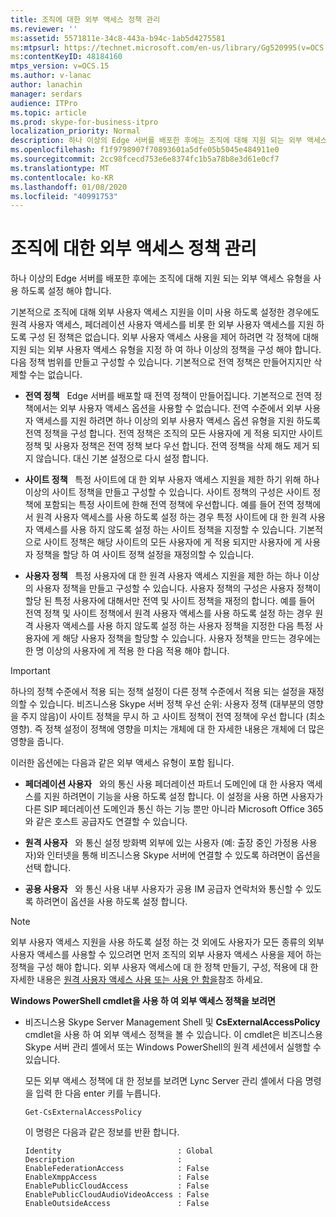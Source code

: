 ```yaml
---
title: 조직에 대한 외부 액세스 정책 관리
ms.reviewer: ''
ms:assetid: 5571811e-34c8-443a-b94c-1ab5d4275581
ms:mtpsurl: https://technet.microsoft.com/en-us/library/Gg520995(v=OCS.15)
ms:contentKeyID: 48184160
mtps_version: v=OCS.15
ms.author: v-lanac
author: lanachin
manager: serdars
audience: ITPro
ms.topic: article
ms.prod: skype-for-business-itpro
localization_priority: Normal
description: 하나 이상의 Edge 서버를 배포한 후에는 조직에 대해 지원 되는 외부 액세스 유형을 사용 하도록 설정 해야 합니다.
ms.openlocfilehash: f1f9798907f70893601a5dfe05b5045e484911e0
ms.sourcegitcommit: 2cc98fcecd753e6e8374fc1b5a78b8e3d61e0cf7
ms.translationtype: MT
ms.contentlocale: ko-KR
ms.lasthandoff: 01/08/2020
ms.locfileid: "40991753"
---
```

# <a name="manage-external-access-policy-for-your-organization"></a>조직에 대한 외부 액세스 정책 관리

하나 이상의 Edge 서버를 배포한 후에는 조직에 대해 지원 되는 외부 액세스 유형을 사용 하도록 설정 해야 합니다.

기본적으로 조직에 대해 외부 사용자 액세스 지원을 이미 사용 하도록 설정한 경우에도 원격 사용자 액세스, 페더레이션 사용자 액세스를 비롯 한 외부 사용자 액세스를 지원 하도록 구성 된 정책은 없습니다. 외부 사용자 액세스 사용을 제어 하려면 각 정책에 대해 지원 되는 외부 사용자 액세스 유형을 지정 하 여 하나 이상의 정책을 구성 해야 합니다. 다음 정책 범위를 만들고 구성할 수 있습니다. 기본적으로 전역 정책은 만들어지지만 삭제할 수는 없습니다.

  - **전역 정책**   Edge 서버를 배포할 때 전역 정책이 만들어집니다. 기본적으로 전역 정책에서는 외부 사용자 액세스 옵션을 사용할 수 없습니다. 전역 수준에서 외부 사용자 액세스를 지원 하려면 하나 이상의 외부 사용자 액세스 옵션 유형을 지원 하도록 전역 정책을 구성 합니다. 전역 정책은 조직의 모든 사용자에 게 적용 되지만 사이트 정책 및 사용자 정책은 전역 정책 보다 우선 합니다. 전역 정책을 삭제 해도 제거 되지 않습니다. 대신 기본 설정으로 다시 설정 합니다.

  - **사이트 정책**   특정 사이트에 대 한 외부 사용자 액세스 지원을 제한 하기 위해 하나 이상의 사이트 정책을 만들고 구성할 수 있습니다. 사이트 정책의 구성은 사이트 정책에 포함되는 특정 사이트에 한해 전역 정책에 우선합니다. 예를 들어 전역 정책에서 원격 사용자 액세스를 사용 하도록 설정 하는 경우 특정 사이트에 대 한 원격 사용자 액세스를 사용 하지 않도록 설정 하는 사이트 정책을 지정할 수 있습니다. 기본적으로 사이트 정책은 해당 사이트의 모든 사용자에 게 적용 되지만 사용자에 게 사용자 정책을 할당 하 여 사이트 정책 설정을 재정의할 수 있습니다.

  - **사용자 정책**   특정 사용자에 대 한 원격 사용자 액세스 지원을 제한 하는 하나 이상의 사용자 정책을 만들고 구성할 수 있습니다. 사용자 정책의 구성은 사용자 정책이 할당 된 특정 사용자에 대해서만 전역 및 사이트 정책을 재정의 합니다. 예를 들어 전역 정책 및 사이트 정책에서 원격 사용자 액세스를 사용 하도록 설정 하는 경우 원격 사용자 액세스를 사용 하지 않도록 설정 하는 사용자 정책을 지정한 다음 특정 사용자에 게 해당 사용자 정책을 할당할 수 있습니다. 사용자 정책을 만드는 경우에는 한 명 이상의 사용자에 게 적용 한 다음 적용 해야 합니다.


> [!IMPORTANT]  
> 하나의 정책 수준에서 적용 되는 정책 설정이 다른 정책 수준에서 적용 되는 설정을 재정의할 수 있습니다. 비즈니스용 Skype 서버 정책 우선 순위: 사용자 정책 (대부분의 영향을 주지 않음)이 사이트 정책을 무시 하 고 사이트 정책이 전역 정책에 우선 합니다 (최소 영향). 즉 정책 설정이 정책에 영향을 미치는 개체에 대 한 자세한 내용은 개체에 더 많은 영향을 줍니다.


이러한 옵션에는 다음과 같은 외부 액세스 유형이 포함 됩니다.

  - **페더레이션 사용자**   와의 통신 사용 페더레이션 파트너 도메인에 대 한 사용자 액세스를 지원 하려면이 기능을 사용 하도록 설정 합니다. 이 설정을 사용 하면 사용자가 다른 SIP 페더레이션 도메인과 통신 하는 기능 뿐만 아니라 Microsoft Office 365와 같은 호스트 공급자도 연결할 수 있습니다. 


  - **원격 사용자**   와 통신 설정 방화벽 외부에 있는 사용자 (예: 출장 중인 가정용 사용자)와 인터넷을 통해 비즈니스용 Skype 서버에 연결할 수 있도록 하려면이 옵션을 선택 합니다.

  - **공용 사용자**   와 통신 사용 내부 사용자가 공용 IM 공급자 연락처와 통신할 수 있도록 하려면이 옵션을 사용 하도록 설정 합니다.
   

> [!NOTE]  
> 외부 사용자 액세스 지원을 사용 하도록 설정 하는 것 외에도 사용자가 모든 종류의 외부 사용자 액세스를 사용할 수 있으려면 먼저 조직의 외부 사용자 액세스 사용을 제어 하는 정책을 구성 해야 합니다. 외부 사용자 액세스에 대 한 정책 만들기, 구성, 적용에 대 한 자세한 내용은 [원격 사용자 액세스 사용 또는 사용 안 함을](../access-edge/enable-or-disable-remote-user-access.md)참조 하세요.



**Windows PowerShell cmdlet을 사용 하 여 외부 액세스 정책을 보려면**

  - 비즈니스용 Skype Server Management Shell 및 **CsExternalAccessPolicy** cmdlet을 사용 하 여 외부 액세스 정책을 볼 수 있습니다. 이 cmdlet은 비즈니스용 Skype 서버 관리 셸에서 또는 Windows PowerShell의 원격 세션에서 실행할 수 있습니다. 
    
    모든 외부 액세스 정책에 대 한 정보를 보려면 Lync Server 관리 셸에서 다음 명령을 입력 한 다음 enter 키를 누릅니다.
    
    `Get-CsExternalAccessPolicy`
    
    이 명령은 다음과 같은 정보를 반환 합니다.
    
    ```console
    Identity                          : Global
    Description                       :
    EnableFederationAccess            : False
    EnableXmppAccess                  : False
    EnablePublicCloudAccess           : False
    EnablePublicCloudAudioVideoAccess : False
    EnableOutsideAccess               : False
    ```

